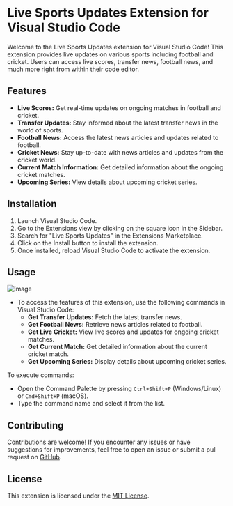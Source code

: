 # Live Sports Updates Extension for Visual Studio Code

Welcome to the Live Sports Updates extension for Visual Studio Code! This extension provides live updates on various sports including football and cricket. Users can access live scores, transfer news, football news, and much more right from within their code editor.

## Features

- **Live Scores:** Get real-time updates on ongoing matches in football and cricket.
- **Transfer Updates:** Stay informed about the latest transfer news in the world of sports.
- **Football News:** Access the latest news articles and updates related to football.
- **Cricket News:** Stay up-to-date with news articles and updates from the cricket world.
- **Current Match Information:** Get detailed information about the ongoing cricket matches.
- **Upcoming Series:** View details about upcoming cricket series.

## Installation

1. Launch Visual Studio Code.
2. Go to the Extensions view by clicking on the square icon in the Sidebar.
3. Search for "Live Sports Updates" in the Extensions Marketplace.
4. Click on the Install button to install the extension.
5. Once installed, reload Visual Studio Code to activate the extension.

## Usage

![image](https://github.com/Aadarsh-Mane/mytodo/assets/95363427/96693cb9-b81b-4ad3-ac57-b02555f1da50)

- To access the features of this extension, use the following commands in Visual Studio Code:
  - **Get Transfer Updates:** Fetch the latest transfer news.
  - **Get Football News:** Retrieve news articles related to football.
  - **Get Live Cricket:** View live scores and updates for ongoing cricket matches.
  - **Get Current Match:** Get detailed information about the current cricket match.
  - **Get Upcoming Series:** Display details about upcoming cricket series.

To execute commands:
- Open the Command Palette by pressing `Ctrl+Shift+P` (Windows/Linux) or `Cmd+Shift+P` (macOS).
- Type the command name and select it from the list.

## Contributing

Contributions are welcome! If you encounter any issues or have suggestions for improvements, feel free to open an issue or submit a pull request on [GitHub](https://github.com/your/repository).

## License

This extension is licensed under the [MIT License](LICENSE).

